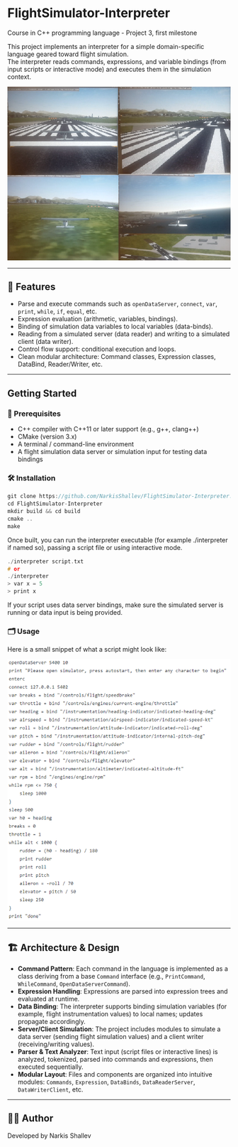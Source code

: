 # FlightSimulator-Interpreter
Course in C++ programming language - Project 3, first milestone

This project implements an interpreter for a simple domain-specific language geared toward flight simulation.  
The interpreter reads commands, expressions, and variable bindings (from input scripts or interactive mode) and executes them in the simulation context.  

![alt text](https://github.com/NarkisShallev/FlightSimulator-Interpreter/blob/master/1.png)

---

## 🚀 Features  
- Parse and execute commands such as `openDataServer`, `connect`, `var`, `print`, `while`, `if`, `equal`, etc.  
- Expression evaluation (arithmetic, variables, bindings).  
- Binding of simulation data variables to local variables (data-binds).  
- Reading from a simulated server (data reader) and writing to a simulated client (data writer).  
- Control flow support: conditional execution and loops.  
- Clean modular architecture: Command classes, Expression classes, DataBind, Reader/Writer, etc.

---

## Getting Started  
### 🧩 Prerequisites  
- C++ compiler with C++11 or later support (e.g., g++, clang++)  
- CMake (version 3.x)  
- A terminal / command-line environment  
- A flight simulation data server or simulation input for testing data bindings

### 🛠️ Installation
```cpp
git clone https://github.com/NarkisShallev/FlightSimulator-Interpreter.git  
cd FlightSimulator-Interpreter  
mkdir build && cd build  
cmake ..  
make
```

Once built, you can run the interpreter executable (for example ./interpreter if named so), passing a script file or using interactive mode.

```cpp
./interpreter script.txt  
# or  
./interpreter  
> var x = 5  
> print x
```

If your script uses data server bindings, make sure the simulated server is running or data input is being provided.

### 🗂️ Usage
Here is a small snippet of what a script might look like:

![alt text](https://github.com/NarkisShallev/FlightSimulator-Interpreter/blob/master/2.png)

---

## 🏗️ Architecture & Design  
- **Command Pattern**: Each command in the language is implemented as a class deriving from a base `Command` interface (e.g., `PrintCommand`, `WhileCommand`, `OpenDataServerCommand`).  
- **Expression Handling**: Expressions are parsed into expression trees and evaluated at runtime.  
- **Data Binding**: The interpreter supports binding simulation variables (for example, flight instrumentation values) to local names; updates propagate accordingly.  
- **Server/Client Simulation**: The project includes modules to simulate a data server (sending flight simulation values) and a client writer (receiving/writing values).  
- **Parser & Text Analyzer**: Text input (script files or interactive lines) is analyzed, tokenized, parsed into commands and expressions, then executed sequentially.  
- **Modular Layout**: Files and components are organized into intuitive modules: `Commands`, `Expression`, `DataBinds`, `DataReaderServer`, `DataWriterClient`, etc.

---

## 👨‍💻 Author
Developed by Narkis Shallev
